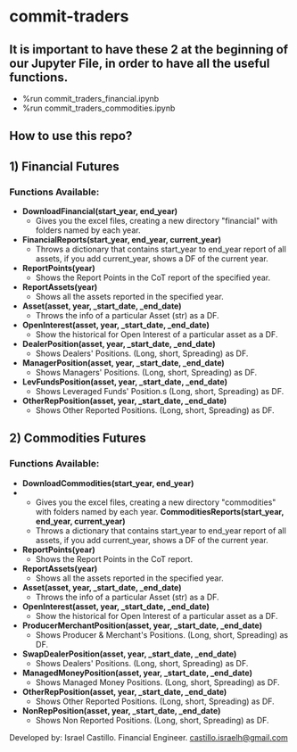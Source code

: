 # commit-traders

## It is important to have these 2 at the beginning of our Jupyter File, in order to have all the useful functions.
* %run commit_traders_financial.ipynb
* %run commit_traders_commodities.ipynb

## How to use this repo? 

## 1) Financial Futures
  ### Functions Available:
  * **DownloadFinancial(start_year, end_year)**
    - Gives you the excel files, creating a new directory "financial" with folders named by each year.
  * **FinancialReports(start_year, end_year, current_year)**
    - Throws a dictionary that contains start_year to end_year report of all assets, if you add current_year, shows a DF of the current year.
  * **ReportPoints(year)**
    - Shows the Report Points in the CoT report of the specified year.
  * **ReportAssets(year)**
    - Shows all the assets reported in the specified year.
  * **Asset(asset, year,  _start_date, _end_date)**
    - Throws the info of a particular Asset (str) as a DF.
  * **OpenInterest(asset, year,  _start_date, _end_date)**
    - Show the historical for Open Interest of a particular asset as a DF.
  * **DealerPosition(asset, year,  _start_date, _end_date)**
    - Shows Dealers' Positions. (Long, short, Spreading) as DF.
  * **ManagerPosition(asset, year,  _start_date, _end_date)**
    - Shows Managers' Positions. (Long, short, Spreading) as DF.
  * **LevFundsPosition(asset, year,  _start_date, _end_date)**
    - Shows Leveraged Funds' Position.s (Long, short, Spreading) as DF.
  * **OtherRepPosition(asset, year,  _start_date, _end_date)**
    - Shows Other Reported Positions. (Long, short, Spreading) as DF.

## 2) Commodities Futures
  ### Functions Available:
  * **DownloadCommodities(start_year, end_year)**
  * - Gives you the excel files, creating a new directory "commodities" with folders named by each year.
  **CommoditiesReports(start_year, end_year, current_year)**
    - Throws a dictionary that contains start_year to end_year report of all assets, if you add current_year, shows a DF of the current year.
  * **ReportPoints(year)**
    - Shows the Report Points in the CoT report.
  * **ReportAssets(year)**
    - Shows all the assets reported in the specified year.
  * **Asset(asset, year,  _start_date, _end_date)**
    - Throws the info of a particular Asset (str) as a DF.
  * **OpenInterest(asset, year,  _start_date, _end_date)**
    - Show the historical for Open Interest of a particular asset as a DF.
  * **ProducerMerchantPosition(asset, year,  _start_date, _end_date)**
    - Shows Producer & Merchant's Positions. (Long, short, Spreading) as DF.
  * **SwapDealerPosition(asset, year,  _start_date, _end_date)**
    - Shows Dealers' Positions. (Long, short, Spreading) as DF.
  * **ManagedMoneyPosition(asset, year,  _start_date, _end_date)**
    - Shows Managed Money Positions. (Long, short, Spreading) as DF.
  * **OtherRepPosition(asset, year,  _start_date, _end_date)**
    - Shows Other Reported Positions. (Long, short, Spreading) as DF.
  * **NonRepPosition(asset, year,  _start_date, _end_date)**
    - Shows Non Reported Positions. (Long, short, Spreading) as DF.

Developed by: Israel Castillo. Financial Engineer. castillo.israelh@gmail.com
